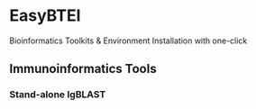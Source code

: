 # EasyBTEI
Bioinformatics Toolkits &amp; Environment Installation with one-click

## Immunoinformatics Tools

### Stand-alone IgBLAST
